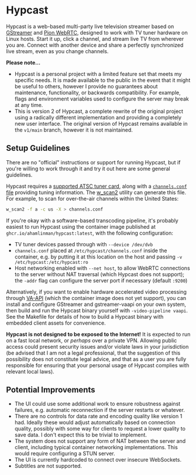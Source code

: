 # Hypcast

Hypcast is a web-based multi-party live television streamer based on
[GStreamer][gstreamer] and [Pion WebRTC][pion], designed to work with TV
tuner hardware on Linux hosts. Start it up, click a channel, and stream live
TV from wherever you are. Connect with another device and share a perfectly
synchronized live stream, even as you change channels.

**Please note…**

- Hypcast is a personal project with a limited feature set that meets my
  specific needs. It is made available to the public in the event that it
  might be useful to others, however I provide no guarantees about
  maintenance, functionality, or backwards compatibility. For example, flags
  and environment variables used to configure the server may break at any
  time.
- This is version 2 of Hypcast, a complete rewrite of the original project
  using a radically different implementation and providing a completely new
  user interface. The original version of Hypcast remains available in the
  `v1/main` branch, however it is not maintained.

[gstreamer]: https://gstreamer.freedesktop.org/
[pion]: https://github.com/pion/webrtc

## Setup Guidelines

There are no "official" instructions or support for running Hypcast, but if
you're willing to work through it and try it out here are some general
guidelines.

Hypcast requires a [supported ATSC tuner card][linuxtv-atsc], along with a
[`channels.conf` file][linuxtv-scan] providing tuning information. The
[w_scan2][w_scan2] utility can generate this file. For example, to scan for
over-the-air channels within the United States:

```sh
w_scan2 -f a -c us -X > channels.conf
```

If you're okay with a software-based transcoding pipeline, it's probably
easiest to run Hypcast using the container image published at
`ghcr.io/ahamlinman/hypcast:latest`, with the following configuration:

- TV tuner devices passed through with `--device /dev/dvb`
- `channels.conf` placed at `/etc/hypcast/channels.conf` inside the
  container, e.g. by putting it at this location on the host and passing
  `-v /etc/hypcast:/etc/hypcast:ro`
- Host networking enabled with `--net host`, to allow WebRTC connections to
  the server without NAT traversal (which Hypcast does not support); the
  `-addr` flag can configure the server port if necessary (default `:9200`)

Alternatively, if you want to enable hardware accelerated video processing
through [VA-API][vaapi] (which the container image does not yet support), you
can install and configure GStreamer and gstreamer-vaapi on your own system,
then build and run the Hypcast binary yourself with `-video-pipeline vaapi`.
See the Makefile for details of how to build a Hypcast binary with embedded
client assets for convenience.

**Hypcast is not designed to be exposed to the Internet!** It is expected to
run on a fast local network, or _perhaps_ over a private VPN. Allowing public
access could present security issues and/or violate laws in your jurisdiction
(be advised that I am not a legal professional, that the suggestion of this
possibility does not constitute legal advice, and that as a user you are
fully responsible for ensuring that your personal usage of Hypcast complies
with relevant local laws).

[linuxtv-atsc]: https://www.linuxtv.org/wiki/index.php/Hardware_device_information
[linuxtv-scan]: https://www.linuxtv.org/wiki/index.php/Frequency_scan
[w_scan2]: https://github.com/stefantalpalaru/w_scan2
[vaapi]: https://01.org/linuxmedia/vaapi

## Potential Improvements

- The UI could use some additional work to ensure robustness against
  failures, e.g. automatic reconnection if the server restarts or whatever.
- There are no controls for data rate and encoding quality like version 1 had.
  Ideally these would adjust automatically based on connection quality,
  possibly with some way for clients to request a lower quality to save data.
  I don't expect this to be trivial to implement.
- The system does not support any form of NAT between the server and client,
  including typical container networking implementations. This would require
  configuring a STUN server.
- The UI is currently hardcoded to connect over insecure WebSockets.
- Subtitles are not supported.
